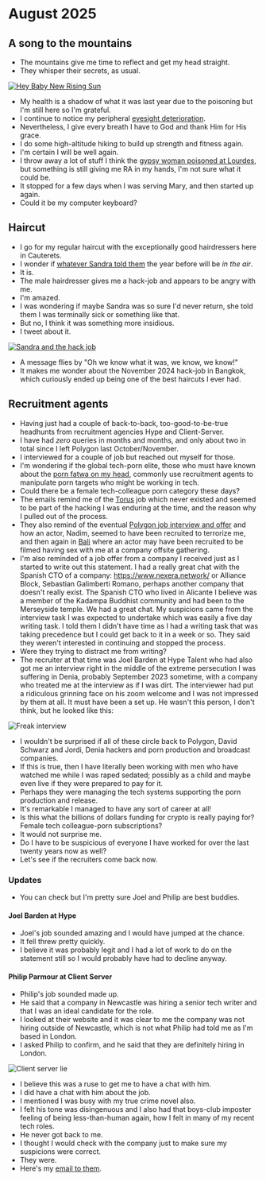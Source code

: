 # August 2025

## A song to the mountains

- The mountains give me time to reflect and get my head straight.
- They whisper their secrets, as usual.

[![Hey Baby New Rising Sun](../../content/images/hey-baby.webp)](https://www.youtube.com/watch?v=OJXQ7BBH594)

- My health is a shadow of what it was last year due to the poisoning but I'm still here so I'm grateful.
- I continue to notice my peripheral [eyesight deterioration](july.md#moorfields). 
- Nevertheless, I give every breath I have to God and thank Him for His grace.
- I do some high-altitude hiking to build up strength and fitness again.
- I'm certain I will be well again.
- I throw away a lot of stuff I think the [gypsy woman poisoned at Lourdes](july.md#eyes-and-kidneys-again-and-heart-now-too), but something is still giving me RA in my hands, I'm not sure what it could be.
- It stopped for a few days when I was serving Mary, and then started up again.
- Could it be my computer keyboard?

## Haircut

- I go for my regular haircut with the exceptionally good hairdressers here in Cauterets.
- I wonder if [whatever Sandra told them](../2024/september.md#the-hairdresser) the year before will be *in the air*.
- It is.
- The male hairdresser gives me a hack-job and appears to be angry with me.
- I'm amazed.
- I was wondering if maybe Sandra was so sure I'd never return, she told them I was terminally sick or something like that.
- But no, I think it was something more insidious.
- I tweet about it.

[![Sandra and the hack job](../../content/tweets/august-2025/sally-and-the-hack-job.png)](https://x.com/1FRGVN/status/1953541700179161328)

- A message flies by "Oh we know what it was, we know, we know!"
- It makes me wonder about the November 2024 hack-job in Bangkok, which curiously ended up being one of the best haircuts I ever had.

## Recruitment agents

- Having just had a couple of back-to-back, too-good-to-be-true headhunts from recruitment agencies Hype and Client-Server.
- I have had *zero* queries in months and months, and only about two in total since I left Polygon last October/November.
- I interviewed for a couple of job but reached out myself for those.
- I'm wondering if the global tech-porn elite, those who must have known about the [porn fatwa on my head](../early-years/2003.md#porn-fatwa), commonly use recruitment agents to manipulate porn targets who might be working in tech.
- Could there be a female tech-colleague porn category these days?
- The emails remind me of the [Torus](../2023/august.md#head-hunted-by-ex-polygon-director) job which never existed and seemed to be part of the hacking I was enduring at the time, and the reason why I pulled out of the process.
- They also remind of the eventual [Polygon job interview and offer](../2023/november.md#polygon) and how an actor, Nadim, seemed to have been recruited to terrorize me, and then again in [Bali](../2024/may.md#bali) where an actor may have been recruited to be filmed having sex with me at a company offsite gathering.
- I'm also reminded of a job offer from a company I received just as I started to write out this statement. I had a really great chat with the Spanish CTO of a company: https://www.nexera.network/ or Alliance Block, Sebastian Galimberti Romano, perhaps another company that doesn't really exist. The Spanish CTO who lived in Alicante I believe was a member of the Kadampa Buddhist community and had been to the Merseyside temple. We had a great chat. My suspicions came from the interview task I was expected to undertake which was easily a five day writing task. I told them I didn't have time as I had a writing task that was taking precedence but I could get back to it in a week or so. They said they weren't interested in continuing and stopped the process. 
- Were they trying to distract me from writing?
- The recruiter at that time was Joel Barden at Hype Talent who had also got me an interview right in the middle of the extreme persecution I was suffering in Denia, probably September 2023 sometime, with a company who treated me at the interview as if I was dirt. The interviewer had put a ridiculous grinning face on his zoom welcome and I was not impressed by them at all. It must have been a set up. He wasn't this person, I don't think, but he looked like this:

![Freak interview](../../content/images/fake-accounts/freak-interviewee.png)

- I wouldn't be surprised if all of these circle back to Polygon, David Schwarz and Jordi, Denia hackers and porn production and broadcast companies.
- If this is true, then I have literally been working with men who have watched me while I was raped sedated; possibly as a child and maybe even live if they were prepared to pay for it.
- Perhaps they were managing the tech systems supporting the porn production and release.
- It's remarkable I managed to have any sort of career at all!
- Is this what the billions of dollars funding for crypto is really paying for? Female tech colleague-porn subscriptions?
- It would not surprise me.
- Do I have to be suspicious of everyone I have worked for over the last twenty years now as well?
- Let's see if the recruiters come back now.

### Updates

- You can check but I'm pretty sure Joel and Philip are best buddies.

#### Joel Barden at Hype

- Joel's job sounded amazing and I would have jumped at the chance.
- It fell threw pretty quickly.
- I believe it was probably legit and I had a lot of work to do on the statement still so I would probably have had to decline anyway.

#### Philip Parmour at Client Server

- Philip's job sounded made up.
- He said that a company in Newcastle was hiring a senior tech writer and that I was an ideal candidate for the role.
- I looked at their website and it was clear to me the company was not hiring outside of Newcastle, which is not what Philip had told me as I'm based in London.
- I asked Philip to confirm, and he said that they are definitely hiring in London.

![Client server lie](../../content/images/Philip-Parmour-client-server.png)

- I believe this was a ruse to get me to have a chat with him.
- I did have a chat with him about the job.
- I mentioned I was busy with my true crime novel also.
- I felt his tone was disingenuous and I also had that boys-club imposter feeling of being less-than-human again, how I felt in many of my recent tech roles.
- He never got back to me.
- I thought I would check with the company just to make sure my suspicions were correct.
- They were.
- Here's my [email to them](../../content/documents/emails/Philip-Parmour-client-server.pdf).
